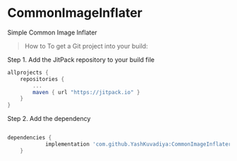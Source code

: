 # CommonImageInflater
Simple Common Image Inflater

> How to
To get a Git project into your build:

Step 1. Add the JitPack repository to your build file

```gradle
allprojects {
    repositories {
        ...
        maven { url "https://jitpack.io" }
    }
}
```

Step 2. Add the dependency

```gradle

dependencies {
	        implementation 'com.github.YashKuvadiya:CommonImageInflater:1.0.0'
	}
